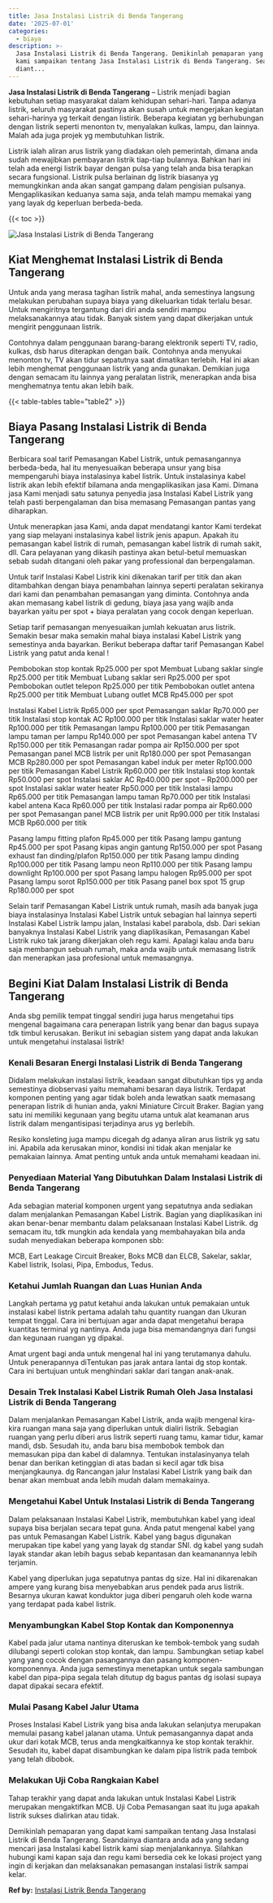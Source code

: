 ```yaml
---
title: Jasa Instalasi Listrik di Benda Tangerang
date: '2025-07-01'
categories:
  - biaya
description: >-
  Jasa Instalasi Listrik di Benda Tangerang. Demikinlah pemaparan yang dapat
  kami sampaikan tentang Jasa Instalasi Listrik di Benda Tangerang. Seandainya
  diant...
---
```


**Jasa Instalasi Listrik di Benda Tangerang** – Listrik menjadi bagian kebutuhan setiap masyarakat dalam kehidupan sehari-hari. Tanpa adanya listrik, seluruh masyarakat pastinya akan susah untuk mengerjakan kegiatan sehari-harinya yg terkait dengan listirik. Beberapa kegiatan yg berhubungan dengan listrik seperti menonton tv, menyalakan kulkas, lampu, dan lainnya. Malah ada juga projek yg membutuhkan listrik.

Listrik ialah aliran arus listrik yang diadakan oleh pemerintah, dimana anda sudah mewajibkan pembayaran listrik tiap-tiap bulannya. Bahkan hari ini telah ada energi listrik bayar dengan pulsa yang telah anda bisa terapkan secara fungsional. Listrik pulsa berlainan dg listrik biasanya yg memungkinkan anda akan sangat gampang dalam pengisian pulsanya. Mengaplikasikan keduanya sama saja, anda telah mampu memakai yang yang layak dg keperluan berbeda-beda.

{{< toc >}}

![Jasa Instalasi Listrik di Benda Tangerang](/images/instalasi-listrik-murah22.png)

## Kiat Menghemat Instalasi Listrik di Benda Tangerang

Untuk anda yang merasa tagihan listrik mahal, anda semestinya langsung melakukan perubahan supaya biaya yang dikeluarkan tidak terlalu besar. Untuk mengiritnya tergantung dari diri anda sendiri mampu melaksanakannya atau tidak. Banyak sistem yang dapat dikerjakan untuk mengirit penggunaan listrik.

Contohnya dalam penggunaan barang-barang elektronik seperti TV, radio, kulkas, dsb harus diterapkan dengan baik. Contohnya anda menyukai menonton tv, TV akan tidur sepatutnya saat dimatikan terlebih. Hal ini akan lebih menghemat penggunaan listrik yang anda gunakan. Demikian juga dengan semacam itu lainnya yang peralatan listrik, menerapkan anda bisa menghematnya tentu akan lebih baik.

{{< table-tables table="table2" >}}

## Biaya Pasang Instalasi Listrik di Benda Tangerang

Berbicara soal tarif Pemasangan Kabel Listrik, untuk pemasangannya berbeda-beda, hal itu menyesuaikan beberapa unsur yang bisa mempengaruhi biaya instalasinya kabel listrik. Untuk instalasinya kabel listrik akan lebih efektif bilamana anda mengaplikasikan jasa Kami. Dimana jasa Kami menjadi satu satunya penyedia jasa Instalasi Kabel Listrik yang telah pasti berpengalaman dan bisa memasang Pemasangan pantas yang diharapkan.

Untuk menerapkan jasa Kami, anda dapat mendatangi kantor Kami terdekat yang siap melayani instalasinya kabel listrik jenis apapun. Apakah itu pemasangan kabel listrik di rumah, pemasangan kabel listrik di rumah sakit, dll. Cara pelayanan yang dikasih pastinya akan betul-betul memuaskan sebab sudah ditangani oleh pakar yang professional dan berpengalaman.

Untuk tarif Instalasi Kabel Listrik kini dikenakan tarif per titik dan akan ditambahkan dengan biaya penambahan lainnya seperti peralatan sekiranya dari kami dan penambahan pemasangan yang diminta. Contohnya anda akan memasang kabel listrik di gedung, biaya jasa yang wajib anda bayarkan yaitu per spot + biaya peralatan yang cocok dengan keperluan.

Setiap tarif pemasangan menyesuaikan jumlah kekuatan arus listrik. Semakin besar maka semakin mahal biaya instalasi Kabel Listrik yang semestinya anda bayarkan. Berikut beberapa daftar tarif Pemasangan Kabel Listrik yang patut anda kenal !

Pembobokan stop kontak Rp25.000 per spot Membuat Lubang saklar single Rp25.000 per titik Membuat Lubang saklar seri Rp25.000 per spot Pembobokan outlet telepon Rp25.000 per titik Pembobokan outlet antena Rp25.000 per titik Membuat Lubang outlet MCB Rp45.000 per spot

Instalasi Kabel Listrik Rp65.000 per spot Pemasangan saklar Rp70.000 per titik Instalasi stop kontak AC Rp100.000 per titik Instalasi saklar water heater Rp100.000 per titik Pemasangan lampu Rp100.000 per titik Pemasangan lampu taman per lampu Rp140.000 per spot Pemasangan kabel antena TV Rp150.000 per titik Pemasangan radar pompa air Rp150.000 per spot Pemasangan panel MCB listrik per unit Rp180.000 per spot Pemasangan MCB Rp280.000 per spot Pemasangan kabel induk per meter Rp100.000 per titik Pemasangan Kabel Listrik Rp60.000 per titik Instalasi stop kontak Rp50.000 per spot Instalasi saklar AC Rp40.000 per spot – Rp200.000 per spot Instalasi saklar water heater Rp50.000 per titik Instalasi lampu Rp65.000 per titik Pemasangan lampu taman Rp70.000 per titik Instalasi kabel antena Kaca Rp60.000 per titik Instalasi radar pompa air Rp60.000 per spot Pemasangan panel MCB listrik per unit Rp90.000 per titik Instalasi MCB Rp60.000 per titik

Pasang lampu fitting plafon Rp45.000 per titik Pasang lampu gantung Rp45.000 per spot Pasang kipas angin gantung Rp150.000 per spot Pasang exhaust fan dinding/plafon Rp150.000 per titik Pasang lampu dinding Rp100.000 per titik Pasang lampu neon Rp110.000 per titik Pasang lampu downlight Rp100.000 per spot Pasang lampu halogen Rp95.000 per spot Pasang lampu sorot Rp150.000 per titik Pasang panel box spot 15 grup Rp180.000 per spot

Selain tarif Pemasangan Kabel Listrik untuk rumah, masih ada banyak juga biaya instalasinya Instalasi Kabel Listrik untuk sebagian hal lainnya seperti Instalasi Kabel Listrik lampu jalan, Instalasi kabel parabola, dsb. Dari sekian banyaknya Instalasi Kabel Listrik yang diaplikasikan, Pemasangan Kabel Listrik ruko tak jarang dikerjakan oleh regu kami. Apalagi kalau anda baru saja membangun sebuah rumah, maka anda wajib untuk memasang listrik dan menerapkan jasa profesional untuk memasangnya.

## Begini Kiat Dalam Instalasi Listrik di Benda Tangerang


Anda sbg pemilik tempat tinggal sendiri juga harus mengetahui tips mengenal bagaimana cara penerapan listrik yang benar dan bagus supaya tdk timbul kerusakan. Berikut ini sebagian sistem yang dapat anda lakukan untuk mengetahui instalasai listrik!

### Kenali Besaran Energi Instalasi Listrik di Benda Tangerang

Didalam melakukan instalasi listrik, keadaan sangat dibutuhkan tips yg anda semestinya diobservasi yaitu memahami besaran daya listrik. Terdapat komponen penting yang agar tidak boleh anda lewatkan saatk memasang penerapan listrik di hunian anda, yakni Miniature Circuit Braker. Bagian yang satu ini memiliki kegunaan yang begitu utama untuk alat keamanan arus listrik dalam mengantisipasi terjadinya arus yg berlebih.

Resiko konsleting juga mampu dicegah dg adanya aliran arus listrik yg satu ini. Apabila ada kerusakan minor, kondisi ini tidak akan menjalar ke pemakaian lainnya. Amat penting untuk anda untuk memahami keadaan ini.

### Penyediaan Material Yang Dibutuhkan Dalam Instalasi Listrik di Benda Tangerang

Ada sebagian material komponen urgent yang sepatutnya anda sediakan dalam menjalankan Pemasangan Kabel Listrik. Bagian yang diaplikasikan ini akan benar-benar membantu dalam pelaksanaan Instalasi Kabel Listrik. dg semacam itu, tdk mungkin ada kendala yang membahayakan bila anda sudah menyediakan beberapa komponen sbb:

MCB, Eart Leakage Circuit Breaker, Boks MCB dan ELCB, Sakelar, saklar, Kabel listrik, Isolasi, Pipa, Embodus, Tedus.

### Ketahui Jumlah Ruangan dan Luas Hunian Anda

Langkah pertama yg patut ketahui anda lakukan untuk pemakaian untuk instalasi kabel listrik pertama adalah tahu quantity ruangan dan Ukuran tempat tinggal. Cara ini bertujuan agar anda dapat mengetahui berapa kuantitas terminal yg nantinya. Anda juga bisa memandangnya dari fungsi dan kegunaan ruangan yg dipakai.

Amat urgent bagi anda untuk mengenal hal ini yang terutamanya dahulu. Untuk penerapannya diTentukan pas jarak antara lantai dg stop kontak. Cara ini bertujuan untuk menghindari saklar dari tangan anak-anak.

### Desain Trek Instalasi Kabel Listrik Rumah Oleh Jasa Instalasi Listrik di Benda Tangerang

Dalam menjalankan Pemasangan Kabel Listrik, anda wajib mengenal kira-kira ruangan mana saja yang diperlukan untuk dialiri listrik. Sebagian ruangan yang perlu diberi arus listrik seperti ruang tamu, kamar tidur, kamar mandi, dsb. Sesudah itu, anda baru bisa membobok tembok dan memasukan pipa dan kabel di dalamnya. Tentukan instalasinyanya telah benar dan berikan ketinggian di atas badan si kecil agar tdk bisa menjangkaunya. dg Rancangan jalur Instalasi Kabel Listrik yang baik dan benar akan membuat anda lebih mudah dalam memakainya.

### Mengetahui Kabel Untuk Instalasi Listrik di Benda Tangerang

Dalam pelaksanaan Instalasi Kabel Listrik, membutuhkan kabel yang ideal supaya bisa berjalan secara tepat guna. Anda patut mengenal kabel yang pas untuk Pemasangan Kabel Listrik. Kabel yang bagus digunakan merupakan tipe kabel yang yang layak dg standar SNI. dg kabel yang sudah layak standar akan lebih bagus sebab kepantasan dan keamanannya lebih terjamin.

Kabel yang diperlukan juga sepatutnya pantas dg size. Hal ini dikarenakan ampere yang kurang bisa menyebabkan arus pendek pada arus listrik. Besarnya ukuran kawat konduktor juga diberi pengaruh oleh kode warna yang terdapat pada kabel listrik.

### Menyambungkan Kabel Stop Kontak dan Komponennya

Kabel pada jalur utama nantinya diteruskan ke tembok-tembok yang sudah dilubangi seperti colokan stop kontak, dan lampu. Sambungkan setiap kabel yang yang cocok dengan pasangannya dan pasang komponen-komponennya. Anda juga semestinya menetapkan untuk segala sambungan kabel dan pipa-pipa segala telah ditutup dg bagus pantas dg isolasi supaya dapat dipakai secara efektif.

### Mulai Pasang Kabel Jalur Utama

Proses Instalasi Kabel Listrik yang bisa anda lakukan selanjutya merupakan memulai pasang kabel jalanan utama. Untuk pemasangannya dapat anda ukur dari kotak MCB, terus anda mengkaitkannya ke stop kontak terakhir. Sesudah itu, kabel dapat disambungkan ke dalam pipa listrik pada tembok yang telah dibobok.

### Melakukan Uji Coba Rangkaian Kabel

Tahap terakhir yang dapat anda lakukan untuk Instalasi Kabel Listrik merupakan mengaktifkan MCB. Uji Coba Pemasangan saat itu juga apakah listrik sukses dialirkan atau tidak.

Demikinlah pemaparan yang dapat kami sampaikan tentang Jasa Instalasi Listrik di Benda Tangerang. Seandainya diantara anda ada yang sedang mencari jasa Instalasi kabel listrik kami siap menjalankannya. Silahkan hubungi kami kapan saja dan regu kami bersedia cek ke lokasi project yang ingin di kerjakan dan melaksanakan pemasangan instalasi listrik sampai kelar.

**Ref by:** [Instalasi Listrik Benda Tangerang](https://id.wikipedia.org/wiki/Instalasi)
